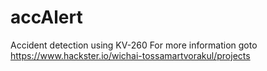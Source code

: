 # accAlert
Accident detection using KV-260
For more information goto https://www.hackster.io/wichai-tossamartvorakul/projects
